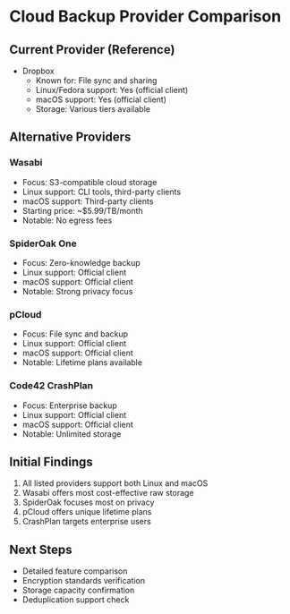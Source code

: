 # Cloud Backup Provider Comparison

## Current Provider (Reference)
- Dropbox
  - Known for: File sync and sharing
  - Linux/Fedora support: Yes (official client)
  - macOS support: Yes (official client)
  - Storage: Various tiers available

## Alternative Providers

### Wasabi
- Focus: S3-compatible cloud storage
- Linux support: CLI tools, third-party clients
- macOS support: Third-party clients
- Starting price: ~$5.99/TB/month
- Notable: No egress fees

### SpiderOak One
- Focus: Zero-knowledge backup
- Linux support: Official client
- macOS support: Official client
- Notable: Strong privacy focus

### pCloud
- Focus: File sync and backup
- Linux support: Official client
- macOS support: Official client
- Notable: Lifetime plans available

### Code42 CrashPlan
- Focus: Enterprise backup
- Linux support: Official client
- macOS support: Official client
- Notable: Unlimited storage

## Initial Findings
1. All listed providers support both Linux and macOS
2. Wasabi offers most cost-effective raw storage
3. SpiderOak focuses most on privacy
4. pCloud offers unique lifetime plans
5. CrashPlan targets enterprise users

## Next Steps
- Detailed feature comparison
- Encryption standards verification
- Storage capacity confirmation
- Deduplication support check
